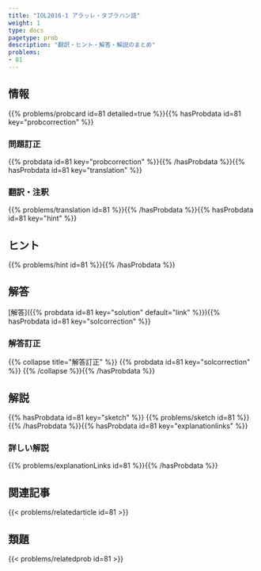 ```yaml
---
title: "IOL2016-1 アラッレ・タブラハン語"
weight: 1
type: docs
pagetype: prob
description: "翻訳・ヒント・解答・解説のまとめ"
problems: 
- 81
---
```


## 情報

{{% problems/probcard id=81 detailed=true %}}{{% hasProbdata id=81 key="probcorrection" %}}

### 問題訂正

{{% probdata id=81 key="probcorrection" %}}{{% /hasProbdata %}}{{% hasProbdata id=81 key="translation" %}}

### 翻訳・注釈

{{% problems/translation id=81 %}}{{% /hasProbdata %}}{{% hasProbdata id=81 key="hint" %}}

## ヒント

{{% problems/hint id=81 %}}{{% /hasProbdata %}}

## 解答

[解答]({{% probdata id=81 key="solution" default="link" %}}){{% hasProbdata id=81 key="solcorrection" %}}

### 解答訂正

{{% collapse title="解答訂正" %}}
{{% probdata id=81 key="solcorrection" %}}
{{% /collapse %}}{{% /hasProbdata %}}

## 解説

{{% hasProbdata id=81 key="sketch" %}}
{{% problems/sketch id=81 %}}
{{% /hasProbdata %}}{{% hasProbdata id=81 key="explanationlinks" %}}

### 詳しい解説

{{% problems/explanationLinks id=81 %}}{{% /hasProbdata %}}

## 関連記事

{{< problems/relatedarticle id=81 >}}

## 類題

{{< problems/relatedprob id=81 >}}
